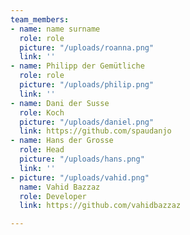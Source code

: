 ```yaml
---
team_members:
- name: name surname
  role: role
  picture: "/uploads/roanna.png"
  link: ''
- name: Philipp der Gemütliche
  role: role
  picture: "/uploads/philip.png"
  link: ''
- name: Dani der Susse
  role: Koch
  picture: "/uploads/daniel.png"
  link: https://github.com/spaudanjo
- name: Hans der Grosse
  role: Head
  picture: "/uploads/hans.png"
  link: ''
- picture: "/uploads/vahid.png"
  name: Vahid Bazzaz
  role: Developer
  link: https://github.com/vahidbazzaz

---
```

